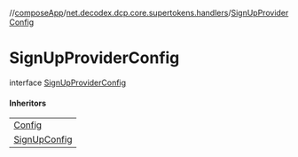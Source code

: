 //[composeApp](../../../index.md)/[net.decodex.dcp.core.supertokens.handlers](../index.md)/[SignUpProviderConfig](index.md)

# SignUpProviderConfig

interface [SignUpProviderConfig](index.md)

#### Inheritors

| |
|---|
| [Config](../../net.decodex.dcp.core.supertokens.recipes.emailpassword/-email-password/-config/index.md) |
| [SignUpConfig](../../net.decodex.dcp.core.supertokens.recipes.passwordless/-passwordless/-sign-up-config/index.md) |
